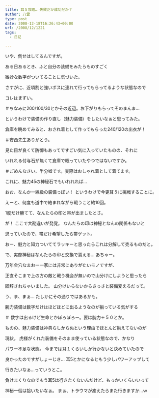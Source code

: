```yaml
---
title: 耳５攻略… 失敗だか成功だか？
author: 八雲
type: post
date: 2008-12-18T16:26:43+00:00
url: /2008/12/1221
tags:
  - 日記

---
```

いや、倒せはしてるんですが。

ある日あるとき、ふと自分の装備をみたらものすごく
  
微妙な数字がついてることに気づいた。
  
さすがに、近頃割と強いボスに連れて行ってもらってるような状態なので
  
コレはまずい。
  
＃ちなみに200/100/30とかその近辺。お下がりもらってそのまんま…
  
というわけで装備の作り直し（魅力装備）をしたいなぁと思ってみた。

倉庫を眺めてみると、おされ着として作ってもらった240/120の出衣が！
  
＃安西先生ありがとう。
  
見た目が良くて防御もあってですごい気に入っていたものの、それに
  
いれれる付与石が無くて倉庫で眠っていたやつではないですか。
  
＃ごめんなさい、半分嘘です。実際はおしゃれ着として着てます。

これに、魅力45の神秘石でもいれれれば…
  
おお、なんか一線級の装備っぽい！ というわけで今更耳５に挑戦することに。

えーと、何度も道中で絡まれながら戦うこと約10回。
  
1度だけ勝てて、なんたらの印と帯が出ましたとさ。
  
が！ ここで大勘違いが発覚。 なんたらの印は神秘となんの関係もないと
  
思っていたので、帯だけ希望したら帯ゲット。
  
おー、魅力と知力ついててラッキーと思ったらこれは分解して売るものだと。
  
で、実際神秘はなんたらの印と交換で貰える… あちゃー。
  
万年金穴なまおー一家には非常にありがたいモノですが、
  
正直そこまで上の方の敵と戦う機会が無いので山分けにしようと思ったら
  
固辞されちゃいました。 山分けいらないからさっさと装備変えろだって。
  
う、ま、まぁ… たしかにその通りではあるかも。

腕力装備は数字だけはほどほどに出るようなのが揃っている気がする
  
＃ 数字は出るけど生命とかぼろぼろー。要は腕力＋５０とか。
  
ものの、魅力装備は神典らしからぬという理由でほとんど揃えてないのが
  
現状。 虎様がくれた装備をそのまま使っている状態なので、かなり
  
パワー不足な状態。 今までは耳１くらいしか行かないと決めていたので
  
良かったのですがしょーじき… 耳5とかになるともう少しパワーアップして
  
行きたいなぁ…っていうとこ。

負けまくりなのでもう耳5は行きたくないんだけど、もっかいくらいいって
  
神秘一個は拾いたいなぁ。 まぁ、トラウマが癒えたらまた行きますか…ｗ
